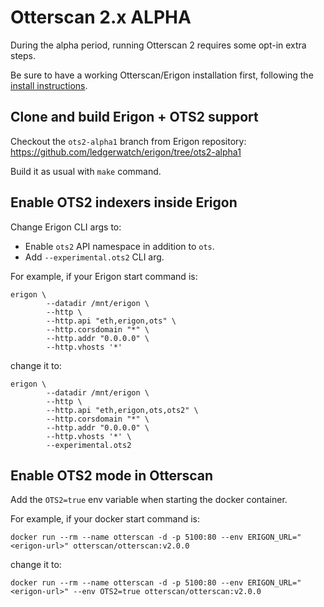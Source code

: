 # Otterscan 2.x ALPHA

During the alpha period, running Otterscan 2 requires some opt-in extra steps.

Be sure to have a working Otterscan/Erigon installation first, following the [install instructions](./install.md).

## Clone and build Erigon + OTS2 support

Checkout the `ots2-alpha1` branch from Erigon repository: https://github.com/ledgerwatch/erigon/tree/ots2-alpha1

Build it as usual with `make` command.

## Enable OTS2 indexers inside Erigon

Change Erigon CLI args to:

- Enable `ots2` API namespace in addition to `ots`.
- Add `--experimental.ots2` CLI arg.

For example, if your Erigon start command is:

```
erigon \
        --datadir /mnt/erigon \
        --http \
        --http.api "eth,erigon,ots" \
        --http.corsdomain "*" \
        --http.addr "0.0.0.0" \
        --http.vhosts '*'
```

change it to:

```
erigon \
        --datadir /mnt/erigon \
        --http \
        --http.api "eth,erigon,ots,ots2" \
        --http.corsdomain "*" \
        --http.addr "0.0.0.0" \
        --http.vhosts '*' \
        --experimental.ots2
```

## Enable OTS2 mode in Otterscan

Add the `OTS2=true` env variable when starting the docker container.

For example, if your docker start command is:

```
docker run --rm --name otterscan -d -p 5100:80 --env ERIGON_URL="<erigon-url>" otterscan/otterscan:v2.0.0
```

change it to:

```
docker run --rm --name otterscan -d -p 5100:80 --env ERIGON_URL="<erigon-url>" --env OTS2=true otterscan/otterscan:v2.0.0
```
